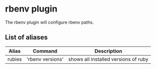 # rbenv plugin

The rbenv plugin will configure rbenv paths.

## List of aliases

| Alias  | Command          | Description                          |
|--------|------------------|--------------------------------------|
| rubies | 'rbenv versions' | shows all installed versions of ruby |
